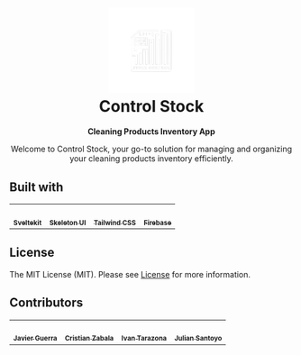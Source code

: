 <!-- markdownlint-disable -->
<h1 align="center">
    <a href="https://tilia-web.vercel.app" target="_blank">
        <img src="/static/logo.png" alt="Tilia logo" width="30%" title="Control stock"/>
    </a>
    <div>Control Stock</div>
</h1>

<p align="center">
    <b>Cleaning Products Inventory App</b>
</p>

<p align="center">
    Welcome to Control Stock, your go-to solution for managing and organizing your cleaning products inventory efficiently.
</p>

## Built with

<table>
  <tr>
    <td align="center"><a href="https://kit.svelte.dev/"><img src="https://upload.wikimedia.org/wikipedia/commons/thumb/1/1b/Svelte_Logo.svg/1702px-Svelte_Logo.svg.png" width="100px" alt=""/><br /><sub><b>Sveltekit</b></sub></a><br /></td>
    <td align="center"><a href="https://www.skeleton.dev/"><img src="https://pbs.twimg.com/profile_images/1587479781544759297/TINbbJLC_400x400.png" width="100px;" alt=""/><br /><sub><b>Skeleton UI</b></sub></a><br /></td>
    <td align="center"><a href="https://tailwindcss.com/"><img src="https://cdn.icon-icons.com/icons2/2699/PNG/512/tailwindcss_logo_icon_167923.png" width="100px;" alt=""/><br /><sub><b>Tailwind CSS</b></sub></a><br /></td>
    <td align="center"><a href="https://firebase.google.com/?hl=es"><img src="https://cdn.icon-icons.com/icons2/2699/PNG/512/firebase_logo_icon_171157.png" width="100px;" alt=""/><br /><sub><b>Firebase</b></sub></a><br /></td>
  </tr>
</table>

## License

The MIT License (MIT). Please see [License](LICENSE) for more information.

## Contributors 

<!-- ALL-CONTRIBUTORS-LIST:START - Do not remove or modify this section -->
<!-- prettier-ignore-start -->
<!-- markdownlint-disable -->
<table>
  <tr>
    <td align="center"><a href="https://github.com/jwar28"><img src="https://avatars.githubusercontent.com/u/64824859?v=4?s=100" width="100px;" alt=""/><br /><sub><b>Javier Guerra</b></sub></a><br /></td>
    <td align="center"><a href="https://github.com/zZabalaZz"><img src="https://avatars.githubusercontent.com/u/129334195?v=4" width="100px;" alt=""/><br /><sub><b>Cristian Zabala</b></sub></a><br /></td>
    <td align="center"><a href="https://github.com/kingdraw69"><img src="https://avatars.githubusercontent.com/u/129331801?v=4" width="100px;" alt=""/><br /><sub><b>Ivan Tarazona</b></sub></a><br /></td>
    <td align="center"><a href="https://github.com/juliansant0y0"><img src="https://avatars.githubusercontent.com/u/113941820?v=4" width="100px;" alt=""/><br /><sub><b>Julian Santoyo</b></sub></a><br /></td>
  </tr>
</table>

